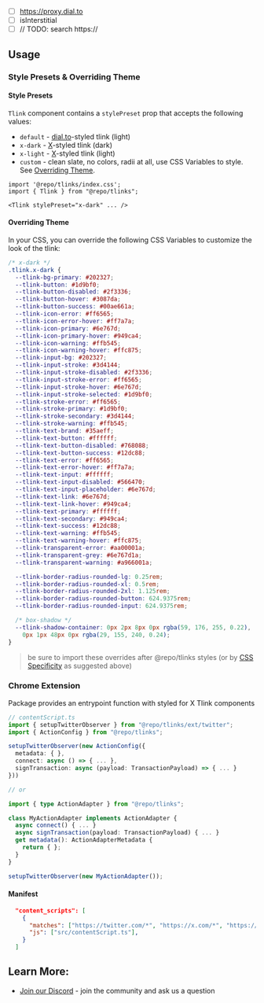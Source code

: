 - [ ] https://proxy.dial.to
- [ ] isInterstitial
- [ ] // TODO: search https://

## Usage

### Style Presets & Overriding Theme

#### Style Presets

`Tlink` component contains a `stylePreset` prop that accepts the following values:

- `default` - [dial.to](https://dial.to)-styled tlink (light)
- `x-dark` - [X](https://x.com/)-styled tlink (dark)
- `x-light` - [X](https://x.com/)-styled tlink (light)
- `custom` - clean slate, no colors, radii at all, use CSS Variables to style. See [Overriding Theme](#overriding-theme).

```tsx
import '@repo/tlinks/index.css';
import { Tlink } from "@repo/tlinks";

<Tlink stylePreset="x-dark" ... />
```

#### Overriding Theme

In your CSS, you can override the following CSS Variables to customize the look of the tlink:

```css
/* x-dark */
.tlink.x-dark {
  --tlink-bg-primary: #202327;
  --tlink-button: #1d9bf0;
  --tlink-button-disabled: #2f3336;
  --tlink-button-hover: #3087da;
  --tlink-button-success: #00ae661a;
  --tlink-icon-error: #ff6565;
  --tlink-icon-error-hover: #ff7a7a;
  --tlink-icon-primary: #6e767d;
  --tlink-icon-primary-hover: #949ca4;
  --tlink-icon-warning: #ffb545;
  --tlink-icon-warning-hover: #ffc875;
  --tlink-input-bg: #202327;
  --tlink-input-stroke: #3d4144;
  --tlink-input-stroke-disabled: #2f3336;
  --tlink-input-stroke-error: #ff6565;
  --tlink-input-stroke-hover: #6e767d;
  --tlink-input-stroke-selected: #1d9bf0;
  --tlink-stroke-error: #ff6565;
  --tlink-stroke-primary: #1d9bf0;
  --tlink-stroke-secondary: #3d4144;
  --tlink-stroke-warning: #ffb545;
  --tlink-text-brand: #35aeff;
  --tlink-text-button: #ffffff;
  --tlink-text-button-disabled: #768088;
  --tlink-text-button-success: #12dc88;
  --tlink-text-error: #ff6565;
  --tlink-text-error-hover: #ff7a7a;
  --tlink-text-input: #ffffff;
  --tlink-text-input-disabled: #566470;
  --tlink-text-input-placeholder: #6e767d;
  --tlink-text-link: #6e767d;
  --tlink-text-link-hover: #949ca4;
  --tlink-text-primary: #ffffff;
  --tlink-text-secondary: #949ca4;
  --tlink-text-success: #12dc88;
  --tlink-text-warning: #ffb545;
  --tlink-text-warning-hover: #ffc875;
  --tlink-transparent-error: #aa00001a;
  --tlink-transparent-grey: #6e767d1a;
  --tlink-transparent-warning: #a966001a;

  --tlink-border-radius-rounded-lg: 0.25rem;
  --tlink-border-radius-rounded-xl: 0.5rem;
  --tlink-border-radius-rounded-2xl: 1.125rem;
  --tlink-border-radius-rounded-button: 624.9375rem;
  --tlink-border-radius-rounded-input: 624.9375rem;

  /* box-shadow */
  --tlink-shadow-container: 0px 2px 8px 0px rgba(59, 176, 255, 0.22),
    0px 1px 48px 0px rgba(29, 155, 240, 0.24);
}
```

> be sure to import these overrides after @repo/tlinks styles (or by [CSS Specificity](https://developer.mozilla.org/en-US/docs/Web/CSS/Specificity) as suggested above)

### Chrome Extension

Package provides an entrypoint function with styled for X Tlink components

```ts
// contentScript.ts
import { setupTwitterObserver } from "@repo/tlinks/ext/twitter";
import { ActionConfig } from "@repo/tlinks";

setupTwitterObserver(new ActionConfig({
  metadata: { },
  connect: async () => { ... },
  signTransaction: async (payload: TransactionPayload) => { ... }
}))

// or

import { type ActionAdapter } from "@repo/tlinks";

class MyActionAdapter implements ActionAdapter {
  async connect() { ... }
  async signTransaction(payload: TransactionPayload) { ... }
  get metadata(): ActionAdapterMetadata {
    return { };
  }
}

setupTwitterObserver(new MyActionAdapter());
```

#### Manifest

```json
  "content_scripts": [
    {
      "matches": ["https://twitter.com/*", "https://x.com/*", "https://pro.x.com/*"],
      "js": ["src/contentScript.ts"],
    }
  ]
```

## Learn More:

- [Join our Discord](https://discord.gg/saydialect) - join the community and ask us a question
